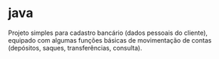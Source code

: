# java
Projeto simples para cadastro bancário (dados pessoais do cliente), 
equipado com algumas funções básicas de movimentação de contas (depósitos, saques, transferências, consulta).
